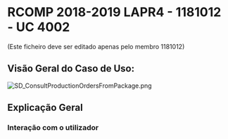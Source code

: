 RCOMP 2018-2019 LAPR4 - 1181012 - UC 4002
============================================================
(Este ficheiro deve ser editado apenas pelo membro 1181012)

## **Visão Geral do Caso de Uso:** ##

![SD_ConsultProductionOrdersFromPackage.png](SD_CollectionMessagesFromProductionLine.png)

## **Explicação Geral** ##



### Interação com o utilizador ###

